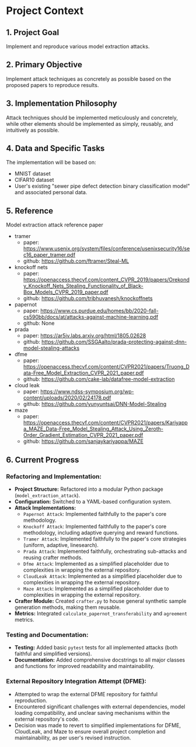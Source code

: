 # Project Context

## 1. Project Goal
Implement and reproduce various model extraction attacks.

## 2. Primary Objective
Implement attack techniques as concretely as possible based on the proposed papers to reproduce results.

## 3. Implementation Philosophy
Attack techniques should be implemented meticulously and concretely, while other elements should be implemented as simply, reusably, and intuitively as possible.

## 4. Data and Specific Tasks
The implementation will be based on:
*   MNIST dataset
*   CIFAR10 dataset
*   User's existing "sewer pipe defect detection binary classification model" and associated personal data.

## 5. Reference
Model extraction attack reference paper
*   tramer 
    *   paper: https://www.usenix.org/system/files/conference/usenixsecurity16/sec16_paper_tramer.pdf
    *   github: https://github.com/ftramer/Steal-ML
*   knockoff nets
    *   paper: https://openaccess.thecvf.com/content_CVPR_2019/papers/Orekondy_Knockoff_Nets_Stealing_Functionality_of_Black-Box_Models_CVPR_2019_paper.pdf
    *   github: https://github.com/tribhuvanesh/knockoffnets
*   papernot
    *   paper: https://www.cs.purdue.edu/homes/bb/2020-fall-cs590bb/docs/at/attacks-against-machine-learning.pdf
    *   github: None    
*   prada
    *   paper: https://ar5iv.labs.arxiv.org/html/1805.02628
    *   github: https://github.com/SSGAalto/prada-protecting-against-dnn-model-stealing-attacks
*   dfme
    *   paper: https://openaccess.thecvf.com/content/CVPR2021/papers/Truong_Data-Free_Model_Extraction_CVPR_2021_paper.pdf
    *   github: https://github.com/cake-lab/datafree-model-extraction
*   cloud leak
    *   paper: https://www.ndss-symposium.org/wp-content/uploads/2020/02/24178.pdf
    *   github: https://github.com/yunyuntsai/DNN-Model-Stealing
*   maze
    *   paper: https://openaccess.thecvf.com/content/CVPR2021/papers/Kariyappa_MAZE_Data-Free_Model_Stealing_Attack_Using_Zeroth-Order_Gradient_Estimation_CVPR_2021_paper.pdf
    *   github: https://github.com/sanjaykariyappa/MAZE

## 6. Current Progress

### Refactoring and Implementation:
*   **Project Structure:** Refactored into a modular Python package (`model_extraction_attack`).
*   **Configuration:** Switched to a YAML-based configuration system.
*   **Attack Implementations:**
    *   `Papernot Attack`: Implemented faithfully to the paper's core methodology.
    *   `Knockoff Attack`: Implemented faithfully to the paper's core methodology, including adaptive querying and reward functions.
    *   `Tramer Attack`: Implemented faithfully to the paper's core strategies (uniform, adaptive, linesearch).
    *   `Prada Attack`: Implemented faithfully, orchestrating sub-attacks and reusing crafter methods.
    *   `Dfme Attack`: Implemented as a simplified placeholder due to complexities in wrapping the external repository.
    *   `CloudLeak Attack`: Implemented as a simplified placeholder due to complexities in wrapping the external repository.
    *   `Maze Attack`: Implemented as a simplified placeholder due to complexities in wrapping the external repository.
*   **Crafter Module:** Created `crafter.py` to house general synthetic sample generation methods, making them reusable.
*   **Metrics:** Integrated `calculate_papernot_transferability` and `agreement` metrics.

### Testing and Documentation:
*   **Testing:** Added basic `pytest` tests for all implemented attacks (both faithful and simplified versions).
*   **Documentation:** Added comprehensive docstrings to all major classes and functions for improved readability and maintainability.

### External Repository Integration Attempt (DFME):
*   Attempted to wrap the external DFME repository for faithful reproduction.
*   Encountered significant challenges with external dependencies, model loading compatibility, and unclear saving mechanisms within the external repository's code.
*   Decision was made to revert to simplified implementations for DFME, CloudLeak, and Maze to ensure overall project completion and maintainability, as per user's revised instruction.

